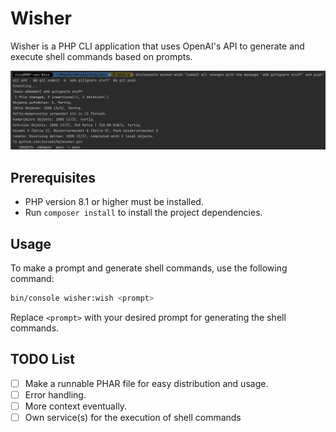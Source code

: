# Wisher

Wisher is a PHP CLI application that uses OpenAI's API to generate and execute shell commands based on prompts.

![Example Prompt](docs/example-prompt.png)

## Prerequisites

- PHP version 8.1 or higher must be installed.
- Run `composer install` to install the project dependencies.

## Usage

To make a prompt and generate shell commands, use the following command:

```bash
bin/console wisher:wish <prompt>
```

Replace `<prompt>` with your desired prompt for generating the shell commands.

## TODO List

- [ ] Make a runnable PHAR file for easy distribution and usage.
- [ ] Error handling.
- [ ] More context eventually.
- [ ] Own service(s) for the execution of shell commands
